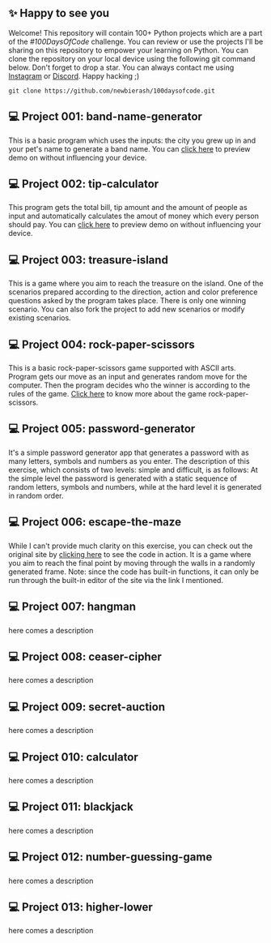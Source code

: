 ## ✨ Happy to see you
Welcome! This repository will contain 100+ Python projects which are a part of the <i>#100DaysOfCode</i> challenge. You can review or use the projects I'll be sharing on this repository to empower your learning on Python. You can clone the repository on your local device using the following git command below. Don't forget to drop a star. You can always contact me using [Instagram](https://instagram.com/n0t.r4sh) or [Discord](https://discord.com/users/906233193609453572). Happy hacking ;)
```
git clone https://github.com/newbierash/100daysofcode.git
```

## 💻 Project 001: band-name-generator
This is a basic program which uses the inputs: the city you grew up in and your pet's name to generate a band name. You can [click here](https://appbrewery.github.io/python-day1-demo/) to preview demo on without influencing your device.

## 💻 Project 002: tip-calculator
This program gets the total bill, tip amount and the amount of people as input and automatically calculates the amout of money which every person should pay. You can [click here](https://appbrewery.github.io/python-day2-demo/) to preview demo on without influencing your device.

## 💻 Project 003: treasure-island
This is a game where you aim to reach the treasure on the island. One of the scenarios prepared according to the direction, action and color preference questions asked by the program takes place. There is only one winning scenario. You can also fork the project to add new scenarios or modify existing scenarios.

## 💻 Project 004: rock-paper-scissors
This is a basic rock-paper-scissors game supported with ASCII arts. Program gets our move as an input and generates random move for the computer. Then the program decides who the winner is according to the rules of the game. [Click here](https://wrpsa.com/) to know more about the game rock-paper-scissors.

## 💻 Project 005: password-generator
It's a simple password generator app that generates a password with as many letters, symbols and numbers as you enter. The description of this exercise, which consists of two levels: simple and difficult, is as follows: At the simple level the password is generated with a static sequence of random letters, symbols and numbers, while at the hard level it is generated in random order.

## 💻 Project 006: escape-the-maze
While I can't provide much clarity on this exercise, you can check out the original site by [clicking here](https://reeborg.ca/reeborg.html?lang=en&mode=python&menu=worlds%2Fmenus%2Freeborg_intro_en.json&name=Maze&url=worlds%2Ftutorial_en%2Fmaze1.json) to see the code in action. It is a game where you aim to reach the final point by moving through the walls in a randomly generated frame. Note: since the code has built-in functions, it can only be run through the built-in editor of the site via the link I mentioned.

## 💻 Project 007: hangman
here comes a description

## 💻 Project 008: ceaser-cipher
here comes a description

## 💻 Project 009: secret-auction
here comes a description

## 💻 Project 010: calculator
here comes a description

## 💻 Project 011: blackjack
here comes a description

## 💻 Project 012: number-guessing-game
here comes a description

## 💻 Project 013: higher-lower
here comes a description
